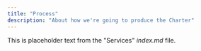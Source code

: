 ```yaml
---
title: "Process"
description: "About how we're going to produce the Charter"
---
```

This is placeholder text from the "Services" _index.md_ file.
